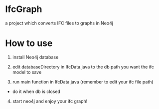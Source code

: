 # IfcGraph
a project which converts IFC files to graphs in Neo4j

# How to use
1. install Neo4j database

2. edit databaseDirectory in IfcData.java to the db path you want the ifc model to save

3. run main function in IfcData.java (remember to edit your ifc file path)
 - do it when db is closed 

4. start neo4j and enjoy your ifc graph!
